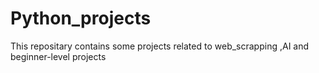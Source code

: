 # Python_projects
This repositary contains some projects related to web_scrapping ,AI and beginner-level projects
